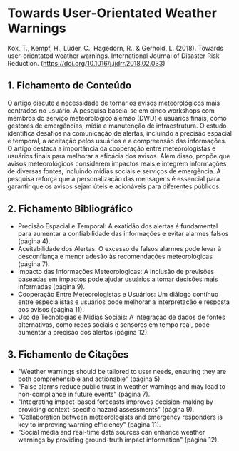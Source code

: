 # Towards User-Orientated Weather Warnings

Kox, T., Kempf, H., Lüder, C., Hagedorn, R., & Gerhold, L. (2018). Towards user-orientated weather warnings. International Journal of Disaster Risk Reduction. (https://doi.org/10.1016/j.ijdrr.2018.02.033)
## 1. Fichamento de Conteúdo

O artigo discute a necessidade de tornar os avisos meteorológicos mais centrados no usuário. A pesquisa baseia-se em cinco workshops com membros do serviço meteorológico alemão (DWD) e usuários finais, como gestores de emergências, mídia e manutenção de infraestrutura. O estudo identifica desafios na comunicação de alertas, incluindo a precisão espacial e temporal, a aceitação pelos usuários e a compreensão das informações. O artigo destaca a importância da cooperação entre meteorologistas e usuários finais para melhorar a eficácia dos avisos. Além disso, propõe que avisos meteorológicos considerem impactos reais e integrem informações de diversas fontes, incluindo mídias sociais e serviços de emergência. A pesquisa reforça que a personalização das mensagens é essencial para garantir que os avisos sejam úteis e acionáveis para diferentes públicos​.

## 2. Fichamento Bibliográfico
* Precisão Espacial e Temporal: A exatidão dos alertas é fundamental para aumentar a confiabilidade das informações e evitar alarmes falsos (página 4).
* Aceitabilidade dos Alertas: O excesso de falsos alarmes pode levar à desconfiança e menor adesão às recomendações meteorológicas (página 7).
* Impacto das Informações Meteorológicas: A inclusão de previsões baseadas em impactos pode ajudar usuários a tomar decisões mais informadas (página 9).
* Cooperação Entre Meteorologistas e Usuários: Um diálogo contínuo entre especialistas e usuários pode melhorar a interpretação e resposta aos avisos (página 11).
* Uso de Tecnologias e Mídias Sociais: A integração de dados de fontes alternativas, como redes sociais e sensores em tempo real, pode aumentar a precisão dos alertas (página 12).

## 3. Fichamento de Citações
* "Weather warnings should be tailored to user needs, ensuring they are both comprehensible and actionable" (página 5).
* "False alarms reduce public trust in weather warnings and may lead to non-compliance in future events" (página 7).
* "Integrating impact-based forecasts improves decision-making by providing context-specific hazard assessments" (página 9).
* "Collaboration between meteorologists and emergency responders is key to improving warning efficiency" (página 11).
* "Social media and real-time data sources can enhance weather warnings by providing ground-truth impact information" (página 12).

